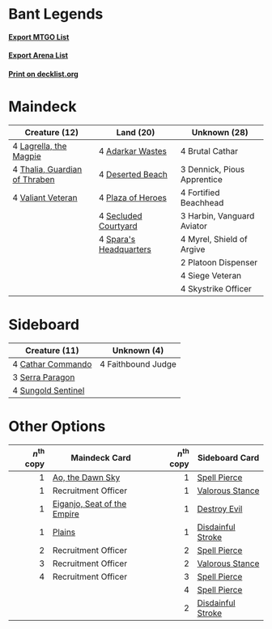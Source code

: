 # Bant Legends

#### [Export MTGO List](../collection/Bant%20Legends/Bant%20Legends.txt)
#### [Export Arena List](../collection/Bant%20Legends/Bant%20Legends_arena.txt)
#### [Print on decklist.org](http://decklist.org/?deckmain=4%09Adarkar%20Wastes%0A4%09Brutal%20Cathar%0A3%09Dennick,%20Pious%20Apprentice%0A4%09Deserted%20Beach%0A4%09Fortified%20Beachhead%0A3%09Harbin,%20Vanguard%20Aviator%0A4%09Lagrella,%20the%20Magpie%0A4%09Myrel,%20Shield%20of%20Argive%0A2%09Platoon%20Dispenser%0A4%09Plaza%20of%20Heroes%0A4%09Secluded%20Courtyard%0A4%09Siege%20Veteran%0A4%09Skystrike%20Officer%0A4%09Spara's%20Headquarters%0A4%09Thalia,%20Guardian%20of%20Thraben%0A4%09Valiant%20Veteran&deckside=4%09Cathar%20Commando%0A4%09Faithbound%20Judge%0A3%09Serra%20Paragon%0A4%09Sungold%20Sentinel)
# Maindeck

|                                             Creature (12)                                              |                                            Land (20)                                            |       Unknown (28)        |
|--------------------------------------------------------------------------------------------------------|-------------------------------------------------------------------------------------------------|---------------------------|
|4 [Lagrella, the Magpie](http://gatherer.wizards.com/Pages/Card/Details.aspx?multiverseid=555397)       |4 [Adarkar Wastes](http://gatherer.wizards.com/Pages/Card/Details.aspx?multiverseid=129458)      |4 Brutal Cathar            |
|4 [Thalia, Guardian of Thraben](http://gatherer.wizards.com/Pages/Card/Details.aspx?multiverseid=442025)|4 [Deserted Beach](http://gatherer.wizards.com/Pages/Card/Details.aspx?multiverseid=535058)      |3 Dennick, Pious Apprentice|
|4 [Valiant Veteran](http://gatherer.wizards.com/Pages/Card/Details.aspx?multiverseid=574518)            |4 [Plaza of Heroes](http://gatherer.wizards.com/Pages/Card/Details.aspx?multiverseid=574732)     |4 Fortified Beachhead      |
|                                                                                                        |4 [Secluded Courtyard](http://gatherer.wizards.com/Pages/Card/Details.aspx?multiverseid=548588)  |3 Harbin, Vanguard Aviator |
|                                                                                                        |4 [Spara's Headquarters](http://gatherer.wizards.com/Pages/Card/Details.aspx?multiverseid=555458)|4 Myrel, Shield of Argive  |
|                                                                                                        |                                                                                                 |2 Platoon Dispenser        |
|                                                                                                        |                                                                                                 |4 Siege Veteran            |
|                                                                                                        |                                                                                                 |4 Skystrike Officer        |


# Sideboard

|                                        Creature (11)                                        |   Unknown (4)    |
|---------------------------------------------------------------------------------------------|------------------|
|4 [Cathar Commando](http://gatherer.wizards.com/Pages/Card/Details.aspx?multiverseid=534764) |4 Faithbound Judge|
|3 [Serra Paragon](http://gatherer.wizards.com/Pages/Card/Details.aspx?multiverseid=574512)   |                  |
|4 [Sungold Sentinel](http://gatherer.wizards.com/Pages/Card/Details.aspx?multiverseid=534795)|                  |


# Other Options

|*n*<sup>th</sup> copy|                                            Maindeck Card                                             |*n*<sup>th</sup> copy|                                       Sideboard Card                                       |
|--------------------:|------------------------------------------------------------------------------------------------------|--------------------:|--------------------------------------------------------------------------------------------|
|                    1|[Ao, the Dawn Sky](http://gatherer.wizards.com/Pages/Card/Details.aspx?multiverseid=548292)           |                    1|[Spell Pierce](http://gatherer.wizards.com/Pages/Card/Details.aspx?multiverseid=425876)     |
|                    1|Recruitment Officer                                                                                   |                    1|[Valorous Stance](http://gatherer.wizards.com/Pages/Card/Details.aspx?multiverseid=391950)  |
|                    1|[Eiganjo, Seat of the Empire](http://gatherer.wizards.com/Pages/Card/Details.aspx?multiverseid=548581)|                    1|[Destroy Evil](http://gatherer.wizards.com/Pages/Card/Details.aspx?multiverseid=574497)     |
|                    1|[Plains](http://gatherer.wizards.com/Pages/Card/Details.aspx?multiverseid=439856)                     |                    1|[Disdainful Stroke](http://gatherer.wizards.com/Pages/Card/Details.aspx?multiverseid=420705)|
|                    2|Recruitment Officer                                                                                   |                    2|[Spell Pierce](http://gatherer.wizards.com/Pages/Card/Details.aspx?multiverseid=425876)     |
|                    3|Recruitment Officer                                                                                   |                    2|[Valorous Stance](http://gatherer.wizards.com/Pages/Card/Details.aspx?multiverseid=391950)  |
|                    4|Recruitment Officer                                                                                   |                    3|[Spell Pierce](http://gatherer.wizards.com/Pages/Card/Details.aspx?multiverseid=425876)     |
|                     |                                                                                                      |                    4|[Spell Pierce](http://gatherer.wizards.com/Pages/Card/Details.aspx?multiverseid=425876)     |
|                     |                                                                                                      |                    2|[Disdainful Stroke](http://gatherer.wizards.com/Pages/Card/Details.aspx?multiverseid=420705)|

